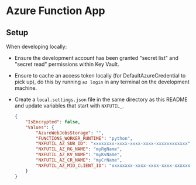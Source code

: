 # Azure Function App

## Setup

When developing locally:

- Ensure the development account has been granted "secret list" and "secret read" permissions within Key Vault.
- Ensure to cache an access token locally (for DefaultAzureCredential to pick up), do this by running `az login` in any terminal on the development machine.
- Create a `local.settings.json` file in the same directory as this README and update variables that start with `NXFUTIL_`. 

    ``` json
    {
        "IsEncrypted": false,
        "Values": {
            "AzureWebJobsStorage": "",
            "FUNCTIONS_WORKER_RUNTIME": "python",
            "NXFUTIL_AZ_SUB_ID": "xxxxxxxx-xxxx-xxxx-xxxx-xxxxxxxxxxxx",
            "NXFUTIL_AZ_RG_NAME": "myRgName",
            "NXFUTIL_AZ_KV_NAME": "myKvName",
            "NXFUTIL_AZ_CR_NAME": "myCrName",
            "NXFUTIL_AZ_MID_CLIENT_ID": "xxxxxxxx-xxxx-xxxx-xxxx-xxxxxxxxxxxx"
        }
    }
    ```